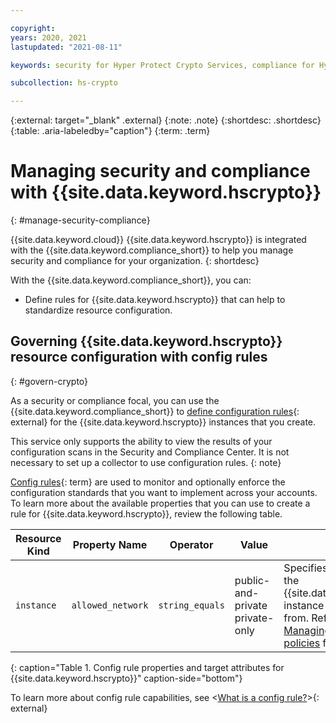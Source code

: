 ```yaml
---

copyright:
years: 2020, 2021
lastupdated: "2021-08-11"

keywords: security for Hyper Protect Crypto Services, compliance for Hyper Protect Crypto Services, security and compliance for Hyper Protect Crypto Services, rules for Hyper Protect Crypto Services,

subcollection: hs-crypto

---
```


{:external: target="_blank" .external}
{:note: .note}
{:shortdesc: .shortdesc}
{:table: .aria-labeledby="caption"}
{:term: .term}

# Managing security and compliance with {{site.data.keyword.hscrypto}}
{: #manage-security-compliance}

{{site.data.keyword.cloud}} {{site.data.keyword.hscrypto}} is integrated with the
{{site.data.keyword.compliance_short}} to help you manage security and
compliance for your organization.
{: shortdesc}



With the {{site.data.keyword.compliance_short}}, you can:


* Define rules for {{site.data.keyword.hscrypto}} that can help
    to standardize resource configuration.




## Governing {{site.data.keyword.hscrypto}} resource configuration with config rules
{: #govern-crypto}

As a security or compliance focal, you can use the
{{site.data.keyword.compliance_short}} to
[define configuration rules](/docs/security-compliance?topic=security-compliance-rules){: external}
for the {{site.data.keyword.hscrypto}} instances that you
create.


This service only supports the ability to view the results of your configuration scans in the Security and Compliance Center. It is not necessary to set up a collector to use configuration rules.
{: note}

[Config rules](#x3084914){: term}
are used to monitor and optionally enforce the configuration standards that you
want to implement across your accounts. To learn more about the
available properties that you can use to create a rule for
{{site.data.keyword.hscrypto}}, review the following table.

| Resource Kind | Property Name | Operator | Value | Description |
| ------------- | ------------- | -------- | ----- | ----------- |
| `instance` | `allowed_network`| `string_equals` | public-and-private<br>private-only | Specifies the type of endpoint the {{site.data.keyword.hscrypto}} instance can be accessed from. Refer to <br>[Managing network access policies](/docs/hs-crypto?topic=hs-crypto-managing-network-access-policies) for more information. |



{: caption="Table 1. Config rule properties and target attributes for {{site.data.keyword.hscrypto}}" caption-side="bottom"}

To learn more about config rule capabilities, see
<[What is a config rule?](/docs/security-compliance?topic=security-compliance-what-is-rule)>{: external}
